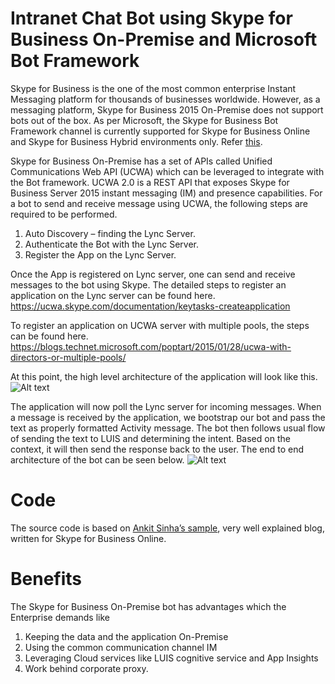 # Intranet Chat Bot using Skype for Business On-Premise and Microsoft Bot Framework
Skype for Business is the one of the most common enterprise Instant Messaging platform for thousands of businesses worldwide. However, as a messaging platform, Skype for Business 2015 On-Premise does not support bots out of the box. As per Microsoft, the Skype for Business Bot Framework channel is currently supported for Skype for Business Online and Skype for Business Hybrid environments only. Refer [this](https://msdn.microsoft.com/en-us/skype/skype-for-business-bot-framework/docs/overview#version-suport).

Skype for Business On-Premise has a set of APIs called Unified Communications Web API (UCWA) which can be leveraged to integrate with the Bot framework. UCWA 2.0 is a REST API that exposes Skype for Business Server 2015 instant messaging (IM) and presence capabilities. For a bot to send and receive message using UCWA, the following steps are required to be performed.
1.	Auto Discovery – finding the Lync Server.
2.	Authenticate the Bot with the Lync Server.
3.	Register the App on the Lync Server.

Once the App is registered on Lync server, one can send and receive messages to the bot using Skype. The detailed steps to register an application on the Lync server can be found here.
https://ucwa.skype.com/documentation/keytasks-createapplication

To register an application on UCWA server with multiple pools, the steps can be found here.
https://blogs.technet.microsoft.com/poptart/2015/01/28/ucwa-with-directors-or-multiple-pools/

At this point, the high level architecture of the application will look like this.![Alt text](https://github.com/abhinabsarkar/intranet-chat-bot/blob/master/images/Application%20architecture.png)

 
The application will now poll the Lync server for incoming messages. When a message is received by the application, we bootstrap our bot and pass the text as properly formatted Activity message. The bot then follows usual flow of sending the text to LUIS and determining the intent. Based on the context, it will then send the response back to the user. The end to end architecture of the bot can be seen below. ![Alt text](https://github.com/abhinabsarkar/intranet-chat-bot/blob/master/images/High%20level%20architecture.png)

# Code
The source code is based on [Ankit Sinha’s sample](https://github.com/ankitbko/ucwa-bot), very well explained blog, written for Skype for Business Online. 

# Benefits
The Skype for Business On-Premise bot has advantages which the Enterprise demands like 
 1.	Keeping the data and the application On-Premise
 2.	Using the common communication channel IM 
 3.	Leveraging Cloud services like LUIS cognitive service and App Insights
 4.	Work behind corporate proxy.